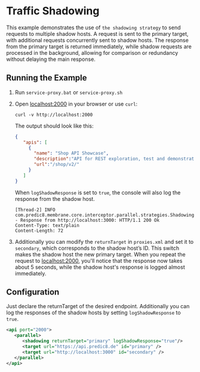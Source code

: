 # Traffic Shadowing


This example demonstrates the use of `the shadowing strategy` to send requests to multiple shadow hosts. A request is sent to the primary target, with additional requests concurrently sent to shadow hosts. The response from the primary target is returned immediately, while shadow requests are processed in the background, allowing for comparison or redundancy without delaying the main response.
## Running the Example

1. Run `service-proxy.bat` or `service-proxy.sh`
2. Open [localhost:2000](http://localhost:2000) in your browser or use `curl`:

      ```                                                                                                    
      curl -v http://localhost:2000
      ```

   The output should look like this:
   
   ```json
   {
      "apis": [
        {
          "name": "Shop API Showcase",
          "description":"API for REST exploration, test and demonstration. Feel free to manipulate the resources using the POST, PUT and DELETE methods. This API acts as a showcase for REST API design.",
          "url":"/shop/v2/"
        }
      ]
   }
   ```
   
   When `logShadowResponse` is set to `true`, the console will also log the response from the shadow host.
   ```
   [Thread-2] INFO com.predic8.membrane.core.interceptor.parallel.strategies.ShadowingStrategy - Response from http://localhost:3000: HTTP/1.1 200 Ok
   Content-Type: text/plain
   Content-Length: 72
   ```
3. Additionally you can modify the `returnTarget` in `proxies.xml` and set it to `secondary`, which corresponds to the shadow host’s ID. This switch makes the shadow host the new primary target. When you repeat the request to [localhost:2000](http://localhost:2000), you'll notice that the response now takes about 5 seconds, while the shadow host's response is logged almost immediately.

## Configuration

Just declare the returnTarget of the desired endpoint. Additionally you can log the responses of the shadow hosts by setting `logShadowResponse` to `true`. 

```xml
<api port="2000">
   <parallel>
      <shadowing returnTarget="primary" logShadowResponse="true"/>
      <target url="https://api.predic8.de" id="primary" />
      <target url="http://localhost:3000" id="secondary" />
   </parallel>
</api>
```